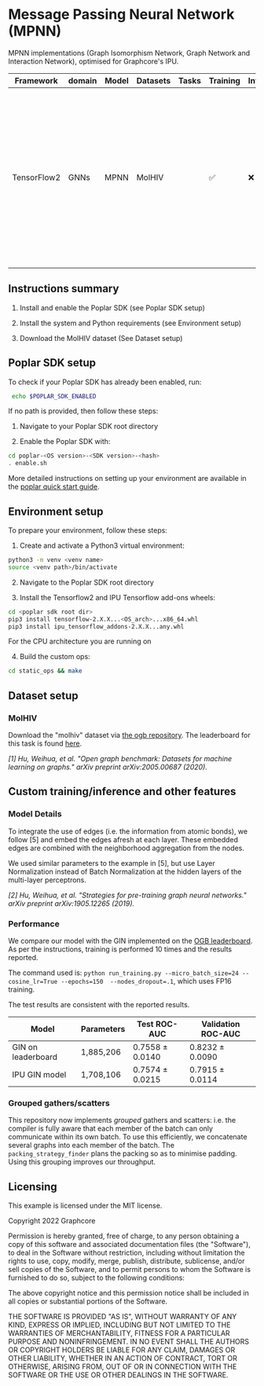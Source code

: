# Message Passing Neural Network (MPNN)
MPNN implementations (Graph Isomorphism Network, Graph Network and Interaction Network), optimised for Graphcore's IPU.

| Framework | domain | Model | Datasets | Tasks| Training| Inference | Reference |
|-------------|-|------|-------|-------|-------|---|---|
| TensorFlow2 | GNNs | MPNN | MolHIV |  | ✅ | ❌ | [How powerful are graph neural networks?](https://arxiv.org/abs/1810.00826), [Relational inductive biases, deep learning, and graph networks](https://arxiv.org/abs/1806.01261), [Neural message passing for quantum chemistry](https://arxiv.org/abs/1704.01212) |


## Instructions summary

1. Install and enable the Poplar SDK (see Poplar SDK setup)

2. Install the system and Python requirements (see Environment setup)

3. Download the MolHIV dataset (See Dataset setup)


## Poplar SDK setup
To check if your Poplar SDK has already been enabled, run:
```bash
 echo $POPLAR_SDK_ENABLED
 ```

If no path is provided, then follow these steps:
1. Navigate to your Poplar SDK root directory

2. Enable the Poplar SDK with:
```bash 
cd poplar-<OS version>-<SDK version>-<hash>
. enable.sh
```

More detailed instructions on setting up your environment are available in the [poplar quick start guide](https://docs.graphcore.ai/projects/graphcloud-poplar-quick-start/en/latest/).


## Environment setup
To prepare your environment, follow these steps:

1. Create and activate a Python3 virtual environment:
```bash
python3 -m venv <venv name>
source <venv path>/bin/activate
```

2. Navigate to the Poplar SDK root directory

3. Install the Tensorflow2 and IPU Tensorflow add-ons wheels:
```bash
cd <poplar sdk root dir>
pip3 install tensorflow-2.X.X...<OS_arch>...x86_64.whl
pip3 install ipu_tensorflow_addons-2.X.X...any.whl
```
For the CPU architecture you are running on

4. Build the custom ops:
```bash
cd static_ops && make
```


## Dataset setup
### MolHIV
Download the "molhiv" dataset via [the ogb repository](https://github.com/snap-stanford/ogb). The leaderboard for this task is found [here](https://ogb.stanford.edu/docs/leader_graphprop/).

*[1] Hu, Weihua, et al. "Open graph benchmark: Datasets for machine learning on graphs." arXiv preprint arXiv:2005.00687 (2020).*


## Custom training/inference and other features

### Model Details

To integrate the use of edges (i.e. the information from atomic bonds), we follow [5] and embed the edges afresh at each layer. These embedded edges are combined with the neighborhood aggregation from the nodes.

We used similar parameters to the example in [5], but use Layer Normalization instead of Batch Normalization at the hidden layers of the multi-layer perceptrons.

*[2] Hu, Weihua, et al. "Strategies for pre-training graph neural networks." arXiv preprint arXiv:1905.12265 (2019).*

### Performance

We compare our model with the GIN implemented on the [OGB leaderboard](https://ogb.stanford.edu/docs/leader_graphprop/#ogbg-molhiv). As per the instructions, training is performed 10 times and the results reported.

The command used is: `python run_training.py --micro_batch_size=24 --cosine_lr=True --epochs=150  --nodes_dropout=.1`, which uses FP16 training.

The test results are consistent with the reported results.

| Model | Parameters | Test ROC-AUC | Validation ROC-AUC |
|----|----|----|----|
| GIN on leaderboard | 1,885,206| 0.7558 ± 0.0140 | 0.8232 ± 0.0090 |
| IPU GIN model | 1,708,106 | 0.7574 ± 0.0215 | 0.7915 ± 0.0114|


### Grouped gathers/scatters
This repository now implements *grouped* gathers and scatters: i.e. the compiler
is fully aware that each member of the batch can only communicate within its own
batch. To use this efficiently, we concatenate several graphs into each member
of the batch. The `packing_strategy_finder` plans the packing so as to minimise
padding. Using this grouping improves our throughput.


## Licensing

This example is licensed under the MIT license.

Copyright 2022 Graphcore

Permission is hereby granted, free of charge, to any person obtaining a copy of this software and associated documentation files (the "Software"), to deal in the Software without restriction, including without limitation the rights to use, copy, modify, merge, publish, distribute, sublicense, and/or sell copies of the Software, and to permit persons to whom the Software is furnished to do so, subject to the following conditions:

The above copyright notice and this permission notice shall be included in all copies or substantial portions of the Software.

THE SOFTWARE IS PROVIDED "AS IS", WITHOUT WARRANTY OF ANY KIND, EXPRESS OR IMPLIED, INCLUDING BUT NOT LIMITED TO THE WARRANTIES OF MERCHANTABILITY, FITNESS FOR A PARTICULAR PURPOSE AND NONINFRINGEMENT. IN NO EVENT SHALL THE AUTHORS OR COPYRIGHT HOLDERS BE LIABLE FOR ANY CLAIM, DAMAGES OR OTHER LIABILITY, WHETHER IN AN ACTION OF CONTRACT, TORT OR OTHERWISE, ARISING FROM, OUT OF OR IN CONNECTION WITH THE SOFTWARE OR THE USE OR OTHER DEALINGS IN THE SOFTWARE.
